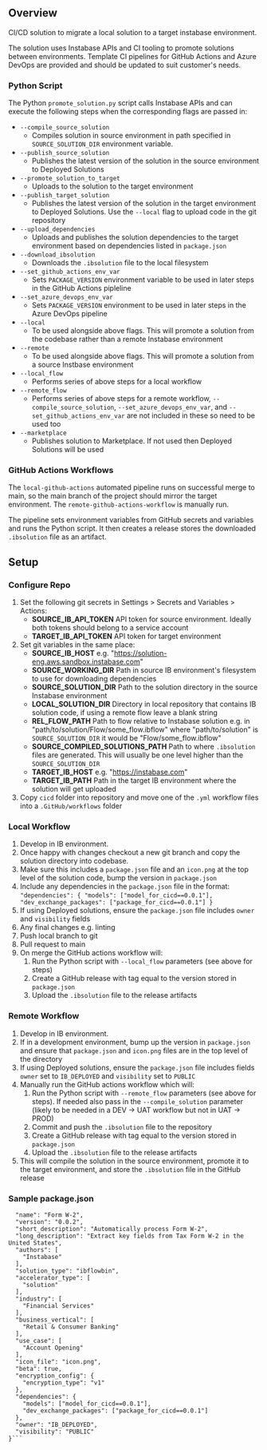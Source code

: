 ## Overview

CI/CD solution to migrate a local solution to a target instabase environment.

The solution uses Instabase APIs and CI tooling to promote solutions between environments. Template CI pipelines for GitHub Actions and Azure DevOps are provided and should be updated to suit customer's needs.

### Python Script

The Python `promote_solution.py` script calls Instabase APIs and can execute the following steps when the corresponding flags are passed in:

- `--compile_source_solution`
  - Compiles solution in source environment in path specified in `SOURCE_SOLUTION_DIR` environment variable.
- `--publish_source_solution`
  - Publishes the latest version of the solution in the source environment to Deployed Solutions
- `--promote_solution_to_target`
  - Uploads to the solution to the target environment
- `--publish_target_solution`
  - Publishes the latest version of the solution in the target environment to Deployed Solutions. Use the `--local` flag to upload code in the git repository
- `--upload_dependencies`
  - Uploads and publishes the solution dependencies to the target environment based on dependencies listed in `package.json`
- `--download_ibsolution`
  - Downloads the `.ibsolution` file to the local filesystem
- `--set_github_actions_env_var`
  - Sets `PACKAGE_VERSION` environment variable to be used in later steps in the GitHub Actions pipleline
- `--set_azure_devops_env_var`
  - Sets `PACKAGE_VERSION` environment to be used in later steps in the Azure DevOps pipeline
- `--local`
  - To be used alongside above flags. This will promote a solution from the codebase rather than a remote Instabase environment
- `--remote`
  - To be used alongside above flags. This will promote a solution from a source Instbase environment
- `--local_flow`
  - Performs series of above steps for a local workflow
- `--remote_flow`
  - Performs series of above steps for a remote workflow, `--compile_source_solution`, `--set_azure_devops_env_var`, and `--set_github_actions_env_var` are not included in these so need to be used too
- `--marketplace`
  - Publishes solution to Marketplace. If not used then Deployed Solutions will be used


### GitHub Actions Workflows

The `local-github-actions` automated pipeline runs on successful merge to main, so the main branch of the project should mirror the target environment. The `remote-github-actions-workflow` is manually run.

The pipeline sets environment variables from GitHub secrets and variables and runs the Python script. It then creates a release stores the downloaded `.ibsolution` file as an artifact.

## Setup

### Configure Repo

1. Set the following git secrets in Settings > Secrets and Variables > Actions:
    - **SOURCE_IB_API_TOKEN** API token for source environment. Ideally both tokens should belong to a service account
    - **TARGET_IB_API_TOKEN** API token for target environment
2. Set git variables in the same place:
    - **SOURCE_IB_HOST** e.g. "https://solution-eng.aws.sandbox.instabase.com"
    - **SOURCE_WORKING_DIR** Path in source IB environment's filesystem to use for downloading dependencies
    - **SOURCE_SOLUTION_DIR** Path to the solution directory in the source Instabase environment
    - **LOCAL_SOLUTION_DIR** Directory in local repository that contains IB solution code, if using a remote flow leave a blank string
    - **REL_FLOW_PATH** Path to flow relative to Instabase solution e.g. in "path/to/solution/Flow/some_flow.ibflow" where "path/to/solution" is `SOURCE_SOLUTION_DIR` it would be "Flow/some_flow.ibflow"
    - **SOURCE_COMPILED_SOLUTIONS_PATH** Path to where `.ibsolution` files are generated. This will usually be one level higher than the `SOURCE_SOLUTION_DIR`
    - **TARGET_IB_HOST** e.g. "https://instabase.com"
    - **TARGET_IB_PATH** Path in the target IB environment where the solution will get uploaded
3. Copy `cicd` folder into repository and move one of the `.yml` workflow files into a `.GitHub/workflows` folder

### Local Workflow

1. Develop in IB environment.
2. Once happy with changes checkout a new git branch and copy the solution directory into codebase.
3. Make sure this includes a `package.json` file and an `icon.png` at the top level of the solution code, bump the version in `package.json`
4. Include any dependencies in the `package.json` file in the format: ```"dependencies": {
    "models": ["model_for_cicd==0.0.1"],
    "dev_exchange_packages": ["package_for_cicd==0.0.1"]
  }```
5. If using Deployed solutions, ensure the `package.json` file includes `owner` and `visibility` fields
6. Any final changes e.g. linting
7. Push local branch to git
8. Pull request to main
9. On merge the GitHub actions workflow will:
   1. Run the Python script with `--local_flow` parameters (see above for steps)
   2. Create a GitHub release with tag equal to the version stored in `package.json`
   3. Upload the `.ibsolution` file to the release artifacts

### Remote Workflow

1. Develop in IB environment.
2. If in a development environment, bump up the version in `package.json` and ensure that `package.json` and `icon.png` files are in the top level of the directory
3. If using Deployed solutions, ensure the `package.json` file includes fields `owner` set to `IB_DEPLOYED` and `visibility` set to `PUBLIC`
4. Manually run the GitHub actions workflow which will:
   1. Run the Python script with `--remote_flow` parameters (see above for steps). If needed also pass in the `--compile_solution` parameter (likely to be needed in a DEV -> UAT workflow but not in UAT -> PROD)
   2. Commit and push the `.ibsolution` file to the repository
   3. Create a GitHub release with tag equal to the version stored in `package.json`
   4. Upload the `.ibsolution` file to the release artifacts
5. This will compile the solution in the source environment, promote it to the target environment, and store the `.ibsolution` file in the GitHub release

### Sample package.json

```{
  "name": "Form W-2",
  "version": "0.0.2",
  "short_description": "Automatically process Form W-2",
  "long_description": "Extract key fields from Tax Form W-2 in the United States",
  "authors": [
    "Instabase"
  ],
  "solution_type": "ibflowbin",
  "accelerator_type": [
    "solution"
  ],
  "industry": [
    "Financial Services"
  ],
  "business_vertical": [
    "Retail & Consumer Banking"
  ],
  "use_case": [
    "Account Opening"
  ],
  "icon_file": "icon.png",
  "beta": true,
  "encryption_config": {
    "encryption_type": "v1"
  },
  "dependencies": {
    "models": ["model_for_cicd==0.0.1"],
    "dev_exchange_packages": ["package_for_cicd==0.0.1"]
  },
  "owner": "IB_DEPLOYED",
  "visibility": "PUBLIC"
}```